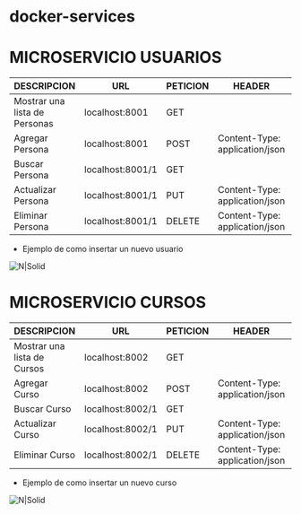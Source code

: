 # docker-services
# MICROSERVICIO USUARIOS

| DESCRIPCION  | URL               | PETICION | HEADER  | RESPUESTA
| ------ |-------------------|----------| ------ | ------ |
| Mostrar una lista de Personas | localhost:8001    | GET      | | JSON | 
| Agregar Persona | localhost:8001    | POST     | Content-Type: application/json |
| Buscar Persona | localhost:8001/1  | GET      |   | JSON
| Actualizar Persona | localhost:8001/1  | PUT      | Content-Type: application/json |
| Eliminar Persona | localhost:8001/1  |  DELETE  | Content-Type: application/json

- Ejemplo de como insertar un nuevo usuario

![N|Solid](https://github.com/CharleBone/docker-services/blob/master/usuarios/src/main/resources/static/imagenes_ejemplo/post-user.PNG)

# MICROSERVICIO CURSOS

| DESCRIPCION                 | URL              | PETICION | HEADER  | RESPUESTA
|-----------------------------|------------------|----------| ------ | ------ |
| Mostrar una lista de Cursos | localhost:8002   | GET      | | JSON | 
| Agregar Curso               | localhost:8002   | POST     | Content-Type: application/json |
| Buscar Curso                | localhost:8002/1 | GET      |   | JSON
| Actualizar Curso            | localhost:8002/1 | PUT      | Content-Type: application/json |
| Eliminar Curso              | localhost:8002/1 |  DELETE  | Content-Type: application/json

- Ejemplo de como insertar un nuevo curso

![N|Solid](https://github.com/CharleBone/docker-services/blob/master/usuarios/src/main/resources/static/imagenes_ejemplo/post-user.PNG)